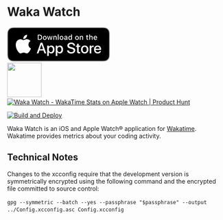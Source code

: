# Waka Watch

<a href="https://apps.apple.com/us/app/waka-watch/id1607453366" style="vertical-align: top;"> <img src="./App_Store_Badge.svg"/></a>  
<img src="https://tools-qr-production.s3.amazonaws.com/output/apple-toolbox/f8763eccc692e56079f3d459518d7e84/ffcf1aa29fa16f28c6cf3a758e476c39.png" style="width: 80px; height: 80px;">  
<a href="https://www.producthunt.com/posts/waka-watch?utm_source=badge-featured&utm_medium=badge&utm_souce=badge-waka&#0045;watch" target="_blank"><img src="https://api.producthunt.com/widgets/embed-image/v1/featured.svg?post_id=355109&theme=dark" alt="Waka&#0032;Watch - WakaTime&#0032;Stats&#0032;on&#0032;Apple&#0032;Watch | Product Hunt" style="width: 250px; height: 54px;" width="250" height="54" /></a>

[![Build and Deploy](https://github.com/uioporqwerty/waka-watch/actions/workflows/build.yml/badge.svg)](https://github.com/uioporqwerty/waka-watch/actions/workflows/build.yml)

Waka Watch is an iOS and Apple Watch® application for [Wakatime](https://wakatime.com). Wakatime provides metrics about your coding activity.

## Technical Notes

Changes to the xcconfig require that the development version is symmetrically encrypted using the following command and the encrypted file committed to source control:

`gpg --symmetric --batch --yes --passphrase "$passphrase" --output ../Config.xcconfig.asc Config.xcconfig`
